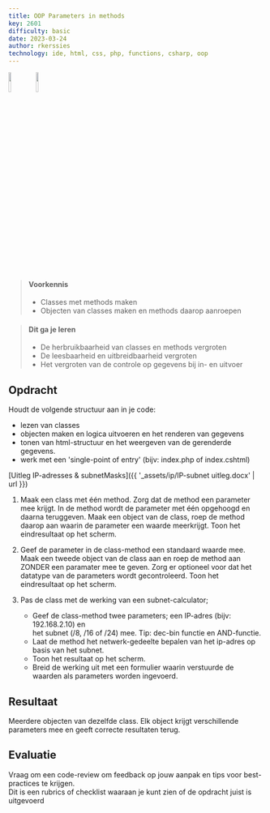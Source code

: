 ```yaml
---
title: OOP Parameters in methods
key: 2601
difficulty: basic
date: 2023-03-24
author: rkerssies
technology: ide, html, css, php, functions, csharp, oop
---
```


<img src="{{ '/_assets/api/PHP-logo.png' | url }}" style="width:10%;">
<img src="{{ '/_assets/api/c-sharp.png' | url }}" style="width:10%;">

> #### Voorkennis
> * Classes met methods maken
> * Objecten van classes maken en methods daarop aanroepen

> #### Dit ga je leren
> * De herbruikbaarheid van classes en methods vergroten
> * De leesbaarheid en uitbreidbaarheid vergroten
> * Het vergroten van de controle op gegevens bij in- en uitvoer 


## Opdracht
Houdt de volgende structuur aan in je code:
* lezen van classes
* objecten maken en logica uitvoeren en het renderen van gegevens
* tonen van html-structuur en het weergeven van de gerenderde gegevens. 
* werk met een 'single-point of entry' (bijv: index.php of index.cshtml)

[Uitleg IP-adresses & subnetMasks]({{ '_assets/ip/IP-subnet uitleg.docx' | url }})

1. Maak een class met één method. Zorg dat de method een parameter mee krijgt.
    In de method wordt de parameter met één opgehoogd en daarna teruggeven.
    Maak een object van de class, roep de method daarop aan waarin de parameter een waarde meerkrijgt.
    Toon het eindresultaat op het scherm.

2.  Geef de parameter in de class-method een standaard waarde mee.
    Maak een tweede object van de class aan en roep de method aan ZONDER een paramater mee te geven.
    Zorg er optioneel voor dat het datatype van de parameters wordt gecontroleerd. 
    Toon het eindresultaat op het scherm.

3. Pas de class met de werking van een subnet-calculator;
    * Geef de class-method twee parameters; een IP-adres (bijv: 192.168.2.10) en <br>
      het subnet (/8, /16 of /24) mee. Tip: dec-bin functie en AND-functie.
    * Laat de method het netwerk-gedeelte bepalen van het ip-adres op basis van het subnet.
    * Toon het resultaat op het scherm.
    * Breid de werking uit met een formulier waarin verstuurde de waarden als parameters worden ingevoerd. 

## Resultaat
Meerdere objecten van dezelfde class.
Elk object krijgt verschillende parameters mee en geeft correcte resultaten terug. 


## Evaluatie
Vraag om een code-review om feedback op jouw aanpak en tips voor best-practices te krijgen.<br>
Dit is een rubrics of checklist waaraan je kunt zien of de opdracht juist is uitgevoerd

